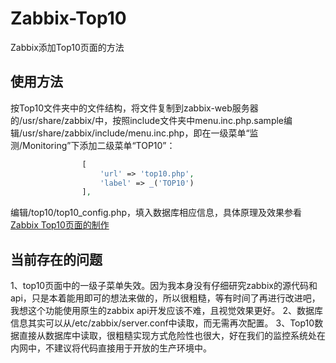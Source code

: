 # Zabbix-Top10
Zabbix添加Top10页面的方法

## 使用方法
按Top10文件夹中的文件结构，将文件复制到zabbix-web服务器的/usr/share/zabbix/中，按照include文件夹中menu.inc.php.sample编辑/usr/share/zabbix/include/menu.inc.php，即在一级菜单“监测/Monitoring”下添加二级菜单“TOP10”：
```php
				[
					'url' => 'top10.php',
					'label' => _('TOP10')
				],
```

编辑/top10/top10_config.php，填入数据库相应信息，具体原理及效果参看[Zabbix Top10页面的制作](http://www.icoder.top/blog/?p=840)


## 当前存在的问题
1、top10页面中的一级子菜单失效。因为我本身没有仔细研究zabbix的源代码和api，只是本着能用即可的想法来做的，所以很粗糙，等有时间了再进行改进吧，我想这个功能使用原生的zabbix api开发应该不难，且视觉效果更好。
2、数据库信息其实可以从/etc/zabbix/server.conf中读取，而无需再次配置。
3、Top10数据直接从数据库中读取，很粗糙实现方式危险性也很大，好在我们的监控系统处在内网中，不建议将代码直接用于开放的生产环境中。
